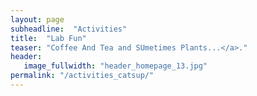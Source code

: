 ```yaml
---
layout: page
subheadline:  "Activities"
title:  "Lab Fun"
teaser: "Coffee And Tea and SUmetimes Plants...</a>."
header:
   image_fullwidth: "header_homepage_13.jpg"
permalink: "/activities_catsup/"
---
```

